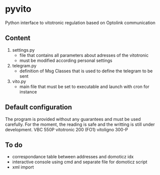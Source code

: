 # pyvito

Python interface to vitotronic regulation based on Optolink communication

## Content
1. settings.py
	* file that contains all parameters about adresses of the vitotronic
	* must be modified according personal settings
2. telegram.py
	* definition of Msg Classes that is used to define the telegram to be sent
3. vito.py
	* main file that must be set to executable and launch with cron for instance

## Default configuration
The program is provided without any guarantees and must be used carefully.
For the moment, the reading is safe and the writting is still under development.
VBC 550P 
vitotronic 200 (FO1)
vitoligno 300-P

## To do
* correspondance table between addresses and domoticz idx
* interactive console using cmd and separate file for domoticz script
* xml import
